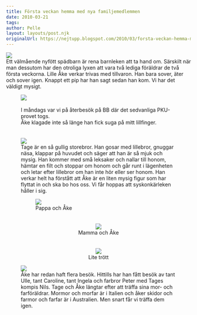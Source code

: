```yaml
---
title: Första veckan hemma med nya familjemedlemmen
date: 2010-03-21
tags: 	
author: Pelle
layout: layouts/post.njk
originalUrl: https://nejtupp.blogspot.com/2010/03/forsta-veckan-hemma-med-nya.html
---
```


<img src="../../../../img/F%C3%B6rsta+veckan-_MG_0730.jpg"><br>Ett välmående nyfött spädbarn är rena barnleken att ta hand om. Särskilt när man dessutom har den otroliga lyxen att vara två lediga föräldrar de två första veckorna. Lille Åke verkar trivas med tillvaron. Han bara sover, äter och sover igen. Knappt ett pip har han sagt sedan han kom. Vi har det väldigt mysigt.<br>

<figure>
	<img src="../../../../img/%C3%85terbes%C3%B6k+p%C3%A5+S%C3%96S-_MG_0715-blurred.jpg">
	<figcaption><br>I måndags var vi på återbesök på BB där det sedvanliga PKU-provet togs.<br>Åke klagade inte så länge han fick suga på mitt lillfinger.<br><br></span></span></div><br><img src="../../../../img/F%C3%B6rsta+veckan-_MG_0423.jpg"><br>Tage är en så gullig storebror. Han gosar med lillebror, gnuggar näsa, klappar på huvudet och säger att han är så mjuk och mysig. Han kommer med små leksaker och nallar till honom, hämtar en filt och stoppar om honom och går runt i lägenheten och letar efter lillebror om han inte hör eller ser honom. Han verkar helt ha förstått att Åke är en liten mysig figur som har flyttat in och ska bo hos oss. Vi får hoppas att syskonkärleken håller i sig.<br>

<figure>
	<img src="../../../../img/F%C3%B6rsta+veckan-_MG_0756.jpg">
	<figcaption>Pappa och Åke<br><br><br></span></span><div style="text-align: center;"><img src="../../../../img/F%C3%B6rsta+veckan-_MG_0481.jpg">
	<figcaption>Mamma och Åke<br><br><br></span></span></div></div><div style="text-align: center;"><img src="../../../../img/F%C3%B6rsta+veckan-_MG_0735.jpg">
	<figcaption>Lite trött</figcaption>
</figure><img src="../../../../img/F%C3%B6rsta+veckan-_MG_0517.jpg"><br>Åke har redan haft flera besök. Hittills har han fått besök av tant Ulle, tant Caroline, tant Ingela och farbror Peter med Tages kompis Nils. Tage och Åke längtar efter att träffa sina mor- och farföräldrar. Mormor och morfar är i Italien och åker skidor och farmor och farfar är i Australien. Men snart får vi träffa dem igen.
